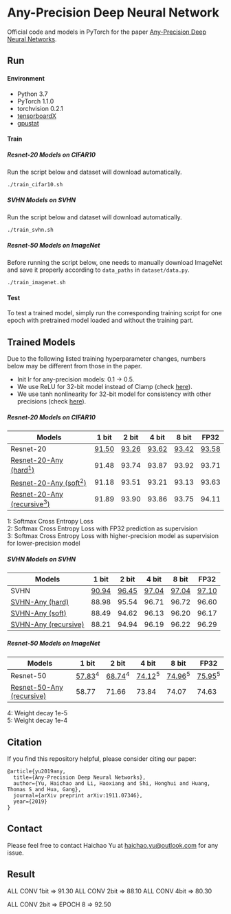 # Any-Precision Deep Neural Network
Official code and models in PyTorch for the paper [Any-Precision Deep Neural Networks](https://arxiv.org/abs/1911.07346).

## Run
#### Environment
* Python 3.7
* PyTorch 1.1.0
* torchvision 0.2.1
* [tensorboardX](https://github.com/lanpa/tensorboardX)
* [gpustat](https://github.com/wookayin/gpustat)

#### Train
##### Resnet-20 Models on CIFAR10
Run the script below and dataset will download automatically.
 ```
 ./train_cifar10.sh
 ```

##### SVHN Models on SVHN
Run the script below and dataset will download automatically.
 ```
 ./train_svhn.sh
 ```

##### Resnet-50 Models on ImageNet
Before running the script below, one needs to manually download ImageNet and save it properly according to `data_paths` in `dataset/data.py`.
 ```
 ./train_imagenet.sh
 ```

#### Test
To test a trained model, simply run the corresponding training script for one epoch with pretrained model loaded and without the training part.

## Trained Models
Due to the following listed training hyperparameter changes, numbers below may be different from those in the paper.
* Init lr for any-precision models: 0.1 -> 0.5.
* We use ReLU for 32-bit model instead of Clamp (check [here](https://github.com/haichaoyu/any-precision-nets/blob/master/models/resnet_quan.py#L22)).
* We use tanh nonlinearity for 32-bit model for consistency with other precisions (check [here](https://github.com/haichaoyu/any-precision-nets/blob/master/models/quan_ops.py#L88)).

##### Resnet-20 Models on CIFAR10
| Models                               | 1 bit | 2 bit | 4 bit | 8 bit | FP32  |
|--------------------------------------|-------|-------|-------|-------|-------|
| Resnet-20                            | [91.50](https://www.dropbox.com/s/81efiwknrxjfz9j/resnet20q_1.pth.tar?dl=0) | [93.26](https://www.dropbox.com/s/x7u2cpye4zp3u7r/resnet20q_2.pth.tar?dl=0) | [93.62](https://www.dropbox.com/s/h8o7c9dykq82m9u/resnet20q_4.pth.tar?dl=0) | [93.42](https://www.dropbox.com/s/5k3e4sztgo9tvko/resnet20q_8.pth.tar?dl=0) | [93.58](https://www.dropbox.com/s/2q0buwb36eqfup5/resnet20q_32.pth.tar?dl=0) |
| [Resnet-20-Any (hard<sup>1</sup>)](https://www.dropbox.com/s/08jcbc43e5kgl4w/resnet20q_any_hard.pth.tar?dl=0)     | 91.48 | 93.74 | 93.87 | 93.92 | 93.71 |
| [Resnet-20-Any (soft<sup>2</sup>)](https://www.dropbox.com/s/xg2xw5tburppftf/resnet20q_any_soft.pth.tar?dl=0)     | 91.18 | 93.51 | 93.21 | 93.13 | 93.63 |
| [Resnet-20-Any (recursive<sup>3</sup>)](https://www.dropbox.com/s/jx93fr74wfwtxs6/resnet20q_any_recursive.pth.tar?dl=0)| 91.89 | 93.90 | 93.86 | 93.75 | 94.11 |

1: Softmax Cross Entropy Loss  
2: Softmax Cross Entropy Loss with FP32 prediction as supervision  
3: Softmax Cross Entropy Loss with higher-precision model as supervision for   lower-precision model  

##### SVHN Models on SVHN
| Models                   | 1 bit | 2 bit | 4 bit | 8 bit | FP32  |
|--------------------------|-------|-------|-------|-------|-------|
| SVHN                     | [90.94](https://www.dropbox.com/s/qji6bav9wbdduav/svhnq_1.pth.tar?dl=0) | [96.45](https://www.dropbox.com/s/6nficennhvi988y/svhnq_2.pth.tar?dl=0) | [97.04](https://www.dropbox.com/s/3qggq03fn0z89lb/svhnq_4.pth.tar?dl=0) | [97.04](https://www.dropbox.com/s/vxyxwuf29ro011u/svhnq_8.pth.tar?dl=0) | [97.10](https://www.dropbox.com/s/eaex2jrhywhx61r/svhnq_32.pth.tar?dl=0) |
| [SVHN-Any (hard)](https://www.dropbox.com/s/0exa8t7y0a9c4zg/svhnq_any_hard.pth.tar?dl=0)          | 88.98 | 95.54 | 96.71 | 96.72 | 96.60 |
| [SVHN-Any (soft)](https://www.dropbox.com/s/yfnpuc3t86iw3nr/svhnq_any_soft.pth.tar?dl=0)          | 88.49 | 94.62 | 96.13 | 96.20 | 96.17 |
| [SVHN-Any (recursive)](https://www.dropbox.com/s/x9mxt69s2bmlzuz/svhnq_any_recursive.pth.tar?dl=0)     | 88.21 | 94.94 | 96.19 | 96.22 | 96.29 |

##### Resnet-50 Models on ImageNet
| Models                   | 1 bit | 2 bit | 4 bit | 8 bit | FP32  |
|--------------------------|-------|-------|-------|-------|-------|
| Resnet-50                |[57.83](https://www.dropbox.com/s/qpywwky7cx3jtsk/resnet50q_1.pth.tar?dl=0)<sup>4</sup>|[68.74](https://www.dropbox.com/s/93uthplop94box2/resnet50q_2.pth.tar?dl=0)<sup>4</sup>|[74.12](https://www.dropbox.com/s/j43l2zyxkj7auqa/resnet50q_4.pth.tar?dl=0)<sup>5</sup>|[74.96](https://www.dropbox.com/s/q879ap3auofcgo2/resnet50q_8.pth.tar?dl=0)<sup>5</sup>|[75.95](https://www.dropbox.com/s/t74fbzsxxs0bkk4/resnet50q_32.pth.tar?dl=0)<sup>5</sup>|
| [Resnet-50-Any (recursive)](https://www.dropbox.com/s/df87f40od0g8uq9/resnet50q_any_recursive.pth.tar?dl=0)|58.77            |71.66            |73.84            |74.07            |74.63 |

4: Weight decay 1e-5  
5: Weight decay 1e-4

## Citation
If you find this repository helpful, please consider citing our paper:
```
@article{yu2019any,
  title={Any-Precision Deep Neural Networks},
  author={Yu, Haichao and Li, Haoxiang and Shi, Honghui and Huang, Thomas S and Hua, Gang},
  journal={arXiv preprint arXiv:1911.07346},
  year={2019}
}
```

## Contact
Please feel free to contact Haichao Yu at haichao.yu@outlook.com for any issue.

## Result

ALL CONV 1bit => 91.30
ALL CONV 2bit => 88.10
ALL CONV 4bit => 80.30

ALL CONV 2bit => EPOCH 8 => 92.50
